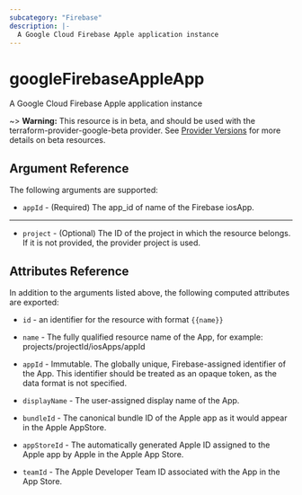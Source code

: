 ```yaml
---
subcategory: "Firebase"
description: |-
  A Google Cloud Firebase Apple application instance
---
```


# googleFirebaseAppleApp

A Google Cloud Firebase Apple application instance

\~> **Warning:** This resource is in beta, and should be used with the terraform-provider-google-beta provider.
See [Provider Versions](https://terraform.io/docs/providers/google/guides/provider_versions.html) for more details on beta resources.

## Argument Reference

The following arguments are supported:

* `appId` -
  (Required)
  The app\_id of name of the Firebase iosApp.

***

* `project` - (Optional) The ID of the project in which the resource belongs.
  If it is not provided, the provider project is used.

## Attributes Reference

In addition to the arguments listed above, the following computed attributes are exported:

*   `id` - an identifier for the resource with format `{{name}}`

*   `name` -
    The fully qualified resource name of the App, for example:
    projects/projectId/iosApps/appId

*   `appId` -
    Immutable. The globally unique, Firebase-assigned identifier of the App.
    This identifier should be treated as an opaque token, as the data format is not specified.

*   `displayName` -
    The user-assigned display name of the App.

*   `bundleId` -
    The canonical bundle ID of the Apple app as it would appear in the Apple AppStore.

*   `appStoreId` -
    The automatically generated Apple ID assigned to the Apple app by Apple in the Apple App Store.

*   `teamId` -
    The Apple Developer Team ID associated with the App in the App Store.
